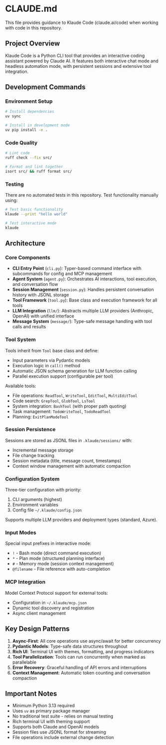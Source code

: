 # CLAUDE.md

This file provides guidance to Klaude Code (claude.ai/code) when working with code in this repository.

## Project Overview

Klaude Code is a Python CLI tool that provides an interactive coding assistant powered by Claude AI. It features both interactive chat mode and headless automation mode, with persistent sessions and extensive tool integration.

## Development Commands

### Environment Setup
```bash
# Install dependencies
uv sync

# Install in development mode  
uv pip install -e .
```

### Code Quality
```bash
# Lint code
ruff check --fix src/

# Format and lint together
isort src/ && ruff format src/
```

### Testing
There are no automated tests in this repository. Test functionality manually using:
```bash
# Test basic functionality
klaude --print "hello world"

# Test interactive mode
klaude
```

## Architecture

### Core Components

- **CLI Entry Point** (`cli.py`): Typer-based command interface with subcommands for config and MCP management
- **Agent System** (`agent.py`): Orchestrates AI interactions, tool execution, and conversation flow
- **Session Management** (`session.py`): Handles persistent conversation history with JSONL storage
- **Tool Framework** (`tool.py`): Base class and execution framework for all tools
- **LLM Integration** (`llm/`): Abstracts multiple LLM providers (Anthropic, OpenAI) with unified interface
- **Message System** (`message/`): Type-safe message handling with tool calls and results

### Tool System

Tools inherit from `Tool` base class and define:
- Input parameters via Pydantic models
- Execution logic in `call()` method
- Automatic JSON schema generation for LLM function calling
- Parallel execution support (configurable per tool)

Available tools:
- File operations: `ReadTool`, `WriteTool`, `EditTool`, `MultiEditTool`
- Code search: `GrepTool`, `GlobTool`, `LsTool`
- System integration: `BashTool` (with proper path quoting)
- Task management: `TodoWriteTool`, `TodoReadTool`
- Planning: `ExitPlanModeTool`

### Session Persistence

Sessions are stored as JSONL files in `.klaude/sessions/` with:
- Incremental message storage
- File change tracking
- Session metadata (title, message count, timestamps)
- Context window management with automatic compaction

### Configuration System

Three-tier configuration with priority:
1. CLI arguments (highest)
2. Environment variables
3. Config file `~/.klaude/config.json`

Supports multiple LLM providers and deployment types (standard, Azure).

### Input Modes

Special input prefixes in interactive mode:
- `!` - Bash mode (direct command execution)
- `*` - Plan mode (structured planning interface)
- `#` - Memory mode (session context management)
- `@filename` - File reference with auto-completion

### MCP Integration

Model Context Protocol support for external tools:
- Configuration in `~/.klaude/mcp.json`
- Dynamic tool discovery and registration
- Async client management

## Key Design Patterns

1. **Async-First**: All core operations use async/await for better concurrency
2. **Pydantic Models**: Type-safe data structures throughout
3. **Rich UI**: Terminal UI with themes, formatting, and progress indicators
4. **Tool Parallelization**: Tools can run concurrently when marked as parallelable
5. **Error Recovery**: Graceful handling of API errors and interruptions
6. **Context Management**: Automatic token counting and conversation compaction

## Important Notes

- Minimum Python 3.13 required
- Uses `uv` as primary package manager
- No traditional test suite - relies on manual testing
- Rich terminal UI with theming support
- Supports both Claude and OpenAI models
- Session files use JSONL format for streaming
- File operations include external change detection